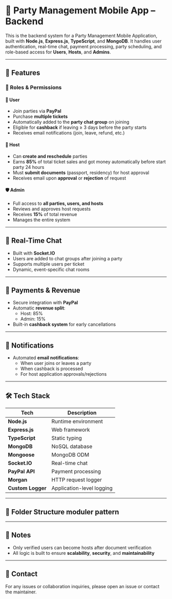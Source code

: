 # 🎉 Party Management Mobile App – Backend

This is the backend system for a Party Management Mobile Application, built with **Node.js**, **Express.js**, **TypeScript**,
and **MongoDB**.
It handles user authentication,
real-time chat,
payment processing,
party scheduling,
and role-based access for **Users**, **Hosts**, and **Admins**.

---

## 🚀 Features

### 🔐 Roles & Permissions

#### 👤 User

- Join parties via **PayPal**
- Purchase **multiple tickets**
- Automatically added to the **party chat group** on joining
- Eligible for **cashback** if leaving ≥ 3 days before the party starts
- Receives email notifications (join, leave, refund, etc.)

#### 🎉 Host

- Can **create and reschedule** parties
- Earns **85%** of total ticket sales and got money automatically before start party 24 hours
- Must **submit documents** (passport, residency) for host approval
- Receives email upon **approval** or **rejection** of request

#### 🛡️ Admin

- Full access to **all parties, users, and hosts**
- Reviews and approves host requests
- Receives **15%** of total revenue
- Manages the entire system

---

## 💬 Real-Time Chat

- Built with **Socket.IO**
- Users are added to chat groups after joining a party
- Supports multiple users per ticket
- Dynamic, event-specific chat rooms

---

## 💸 Payments & Revenue

- Secure integration with **PayPal**
- Automatic **revenue split**:
  - Host: 85%
  - Admin: 15%
- Built-in **cashback system** for early cancellations

---

## 📩 Notifications

- Automated **email notifications**:
  - When user joins or leaves a party
  - When cashback is processed
  - For host application approvals/rejections

---

## 🛠️ Tech Stack

| Tech              | Description               |
| ----------------- | ------------------------- |
| **Node.js**       | Runtime environment       |
| **Express.js**    | Web framework             |
| **TypeScript**    | Static typing             |
| **MongoDB**       | NoSQL database            |
| **Mongoose**      | MongoDB ODM               |
| **Socket.IO**     | Real-time chat            |
| **PayPal API**    | Payment processing        |
| **Morgan**        | HTTP request logger       |
| **Custom Logger** | Application-level logging |

---

## 📁 Folder Structure moduler pattern

---

## 📌 Notes

- Only verified users can become hosts after document verification
- All logic is built to ensure **scalability**, **security**, and **maintainability**

---

## 📧 Contact

For any issues or collaboration inquiries, please open an issue or contact the maintainer.
